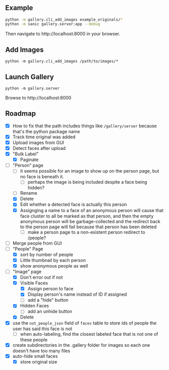 # 

## Example

```bash
python -m gallery.cli_add_images example_originals/*
python -m sanic gallery.server:app --debug
```

Then navigate to http://localhost:8000 in your browser.

## Add Images
```
python -m gallery.cli_add_images /path/to/images/*
```

## Launch Gallery
```
python -m gallery.server
```
Browse to http://localhost:8000

## Roadmap


- [x] How to fix that the path includes things like `/gallery/server` because that's the python package name
- [x] Track time original was added
- [x] Upload images from GUI
 - [x] Detect faces after upload
- [x] "Bulk Label"
  - [x] Paginate
- [ ] "Person" page
  - [ ] it seems possible for an image to show up on the person page, but no face is beneath it.
    - [ ] perhaps the image is being included despite a face being hidden?
  - [ ] Rename
  - [x] Delete
  - [x] Edit whether a detected face is actually this person
  - [x] Assignging a name to a face of an anonymous person will cause that face cluster to all be marked as that person, and then the empty anonymous person will be garbage-collected and the redirect back to the person page will fail because that person has been deleted
    - [ ] make a person page to a non-existent person redirect to /people?
- [ ] Merge people from GUI
- [ ] "People" Page
  - [x] sort by number of people
  - [x] Little thumbnail by each person
  - [x] show anonymous people as well
- [ ] "Image" page
  - [x] Don't error out if not
  - [x] Visible Faces
    - [x] Assign person to face
    - [x] Display person's name instead of ID if 
    assigned
    - [ ] add a "hide" button
  - [x] Hidden Faces
    - [ ] add an unhide button
  - [x] Delete
- [x] use the `not_people_json` field of `faces` table to store ids of people the user has said this face is not
  - [ ] when auto-labeling, find the closest labeled face that is not one of these people
- [x] create subdirectories in the .gallery folder for images so each one doesn't have too many files
- [x] auto-hide small faces
  - [x] store original size